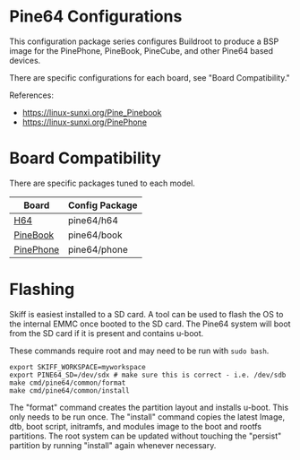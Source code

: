 # Pine64 Configurations

This configuration package series configures Buildroot to produce a BSP image for the
PinePhone, PineBook, PineCube, and other Pine64 based devices.

There are specific configurations for each board, see "Board Compatibility."

References:

 - https://linux-sunxi.org/Pine_Pinebook
 - https://linux-sunxi.org/PinePhone

# Board Compatibility

There are specific packages tuned to each model.

| **Board**       | **Config Package** |
| --------------- | -----------------  |
| [H64]           | pine64/h64         |
| [PineBook]      | pine64/book        |
| [PinePhone]     | pine64/phone       |

[H64]: https://www.pine64.org/pine-h64-ver-b/
[PineBook]: https://www.pine64.org/pinebook-pro/
[PinePhone]: https://www.pine64.org/pinephone/

# Flashing

Skiff is easiest installed to a SD card. A tool can be used to flash the OS to
the internal EMMC once booted to the SD card. The Pine64 system will boot from the
SD card if it is present and contains u-boot.

These commands require root and may need to be run with `sudo bash`.

```
export SKIFF_WORKSPACE=myworkspace
export PINE64_SD=/dev/sdx # make sure this is correct - i.e. /dev/sdb
make cmd/pine64/common/format
make cmd/pine64/common/install
```

The "format" command creates the partition layout and installs u-boot. This only
needs to be run once. The "install" command copies the latest Image, dtb, boot
script, initramfs, and modules image to the boot and rootfs partitions. The root
system can be updated without touching the "persist" partition by running
"install" again whenever necessary.

